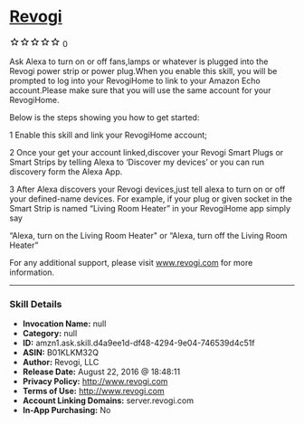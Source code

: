 # [Revogi](http://alexa.amazon.com/#skills/amzn1.ask.skill.d4a9ee1d-df48-4294-9e04-746539d4c51f)
![0 stars](../../images/ic_star_border_black_18dp_1x.png)![0 stars](../../images/ic_star_border_black_18dp_1x.png)![0 stars](../../images/ic_star_border_black_18dp_1x.png)![0 stars](../../images/ic_star_border_black_18dp_1x.png)![0 stars](../../images/ic_star_border_black_18dp_1x.png) 0

Ask Alexa to turn on or off fans,lamps or whatever is plugged into the Revogi power strip or power plug.When you enable this skill, you will be prompted to log into your RevogiHome  to link to your Amazon Echo account.Please make sure that you will use the same account  for your RevogiHome.

Below is the steps showing you how to get started:

1 Enable this skill and link your RevogiHome account;

2 Once your get your account linked,discover your Revogi Smart Plugs or Smart Strips by telling Alexa to ‘Discover my devices’ or you can run discovery form the Alexa App.

3 After Alexa discovers your Revogi devices,just tell alexa to turn on or off your defined-name devices.
For example, if your plug or given socket in the Smart Strip is named “Living Room Heater” in your RevogiHome app simply say

“Alexa, turn on the Living Room Heater" or 
“Alexa, turn off the Living Room Heater”

For any additional support, please visit www.revogi.com for more information.

***

### Skill Details

* **Invocation Name:** null
* **Category:** null
* **ID:** amzn1.ask.skill.d4a9ee1d-df48-4294-9e04-746539d4c51f
* **ASIN:** B01KLKM32Q
* **Author:** Revogi, LLC
* **Release Date:** August 22, 2016 @ 18:48:11
* **Privacy Policy:** http://www.revogi.com
* **Terms of Use:** http://www.revogi.com
* **Account Linking Domains:** server.revogi.com
* **In-App Purchasing:** No
